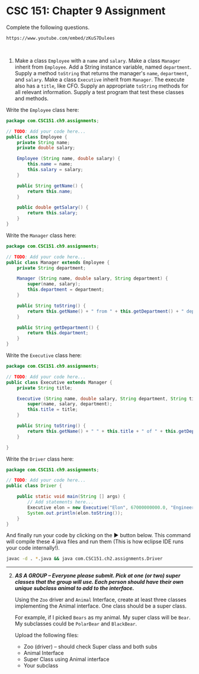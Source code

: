 # CSC 151: Chapter 9 Assignment

Complete the following questions.

```|{type:'youtube'}
https://www.youtube.com/embed/zKuS7Dulees
```

<br>

1. Make a class `Employee` with a `name` and `salary`. Make a class `Manager` inherit from `Employee`. Add a String instance variable, named `department`. Supply a method `toString` that returns the manager's `name`, `department`, and `salary`. Make a class `Executive` inherit from `Manager`. The execute also has a `title`, like CFO. Supply an appropriate `toString` methods for all relevant information. Supply a test program that test these classes and methods.

Write the `Employee` class here:

```java | {type: 'file', path: '/ACC-CSC151/ch9/Employee.java'}
package com.CSC151.ch9.assignments;

// TODO: Add your code here...
public class Employee {
    private String name;
    private double salary;

    Employee (String name, double salary) {
        this.name = name;
        this.salary = salary;
    }

    public String getName() {
        return this.name;
    }

    public double getSalary() {
        return this.salary;
    }
}
```

Write the `Manager` class here:

```java | {type: 'file', path: '/ACC-CSC151/ch9/Manager.java'}
package com.CSC151.ch9.assignments;

// TODO: Add your code here...
public class Manager extends Employee {
    private String department;

    Manager (String name, double salary, String department) {
        super(name, salary);
        this.department = department;
    }

    public String toString() {
        return this.getName() + " from " + this.getDepartment() + " department, with salary of $" + Double.toString(this.getSalary());
    }

    public String getDepartment() {
        return this.department;
    }
}
```

Write the `Executive` class here:

```java | {type: 'file', path: '/ACC-CSC151/ch9/Executive.java'}
package com.CSC151.ch9.assignments;

// TODO: Add your code here...
public class Executive extends Manager {
    private String title;

    Executive (String name, double salary, String department, String title) {
        super(name, salary, department);
        this.title = title;
    }

    public String toString() {
        return this.getName() + " " + this.title + " of " + this.getDepartment() + " with salary of $" + Double.toString(this.getSalary());
    }

}
```

Write the `Driver` class here:

```java | {type: 'file', path: '/ACC-CSC151/ch9/Driver.java'}
package com.CSC151.ch9.assignments;

// TODO: Add your code here...
public class Driver {

    public static void main(String [] args) {
        // Add statements here...
        Executive elon = new Executive("Elon", 67000000000.0, "Engineering", "CEO");
        System.out.println(elon.toString());
	}
}
```

And finally run your code by clicking on the ▶ button below. This command will compile these 4 java files and run them (This is how eclipse IDE runs your code internally!).

```bash | {type: 'command'}
javac -d . *.java && java com.CSC151.ch2.assignments.Driver
```

---

2. _**AS A GROUP – Everyone please submit. Pick at one (or two) super classes that the group will use. Each person should have their own unique subclass animal to add to the interface.**_

    Using the `Zoo` driver and `Animal` Interface, create at least three classes implementing the Animal interface. One class should be a super class.

    For example, if I picked `Bears` as my animal. My super class will be `Bear`. My subclasses could be `PolarBear` and `BlackBear`.

    Upload the following files:

    - Zoo (driver) – should check Super class and both subs
    - Animal Interface
    - Super Class using Animal interface
    - Your subclass

    ```java

    ```
